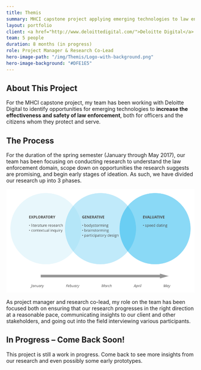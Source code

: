 ```yaml
---
title: Themis
summary: MHCI capstone project applying emerging technologies to law enforcement. (IN PROGRESS)
layout: portfolio
client: <a href="http://www.deloittedigital.com/">Deloitte Digital</a>
team: 5 people
duration: 8 months (in progress)
role: Project Manager & Research Co-Lead
hero-image-path: "/img/Themis/Logo-with-background.png"
hero-image-background: "#DFE1E5"
---
```


<!--<h3>About the Client</h3>
<p>Deloitte Digital is a globally located digital consulting firm that works with a broad spectrum of clients, including various law enforcement agencies in the Unites States government.</p>-->

<h2>About This Project</h2>
<p>For the MHCI capstone project, my team has been working with Deloitte Digital to identify opportunities for emerging technologies to <b>increase the effectiveness and safety of law enforcement</b>, both for officers and the citizens whom they protect and serve.</p>

<h2>The Process</h2>
<p>For the duration of the spring semester (January through May 2017), our team has been focusing on conducting research to understand the law enforcement domain, scope down on opportunities the research suggests are promising, and begin early stages of ideation. As such, we have divided our research up into 3 phases.</p>
<img class="portfolio-img" src="../img/Themis/Spring-Research-Process.png">
<p>As project manager and research co-lead, my role on the team has been focused both on ensuring that our research progresses in the right direction at a reasonable pace, communicating insights to our client and other stakeholders, and going out into the field interviewing various participants.</p>

<h2>In Progress – Come Back Soon!</h2>
<p>This project is still a work in progress. Come back to see more insights from our research and even possibly some early prototypes.</p>